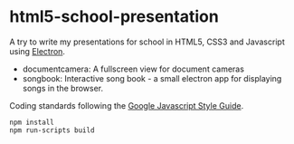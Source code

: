 # html5-school-presentation

A try to write my presentations for school in HTML5, CSS3 and
Javascript using [Electron](https://electron.atom.io/).

* documentcamera: A fullscreen view for document cameras
* songbook: Interactive song book - a small electron app for
  displaying songs in the browser.

Coding standards following the [Google Javascript Style
Guide](https://google.github.io/styleguide/javascriptguide.xml).

```
npm install
npm run-scripts build
```
